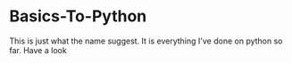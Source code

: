 # Basics-To-Python
This is just what the name suggest. It is everything I've done on python so far. Have a look
